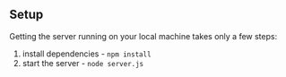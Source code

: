 ## Setup

Getting the server running on your local machine takes only a few steps:

1. install dependencies - `npm install`
2. start the server - `node server.js`

